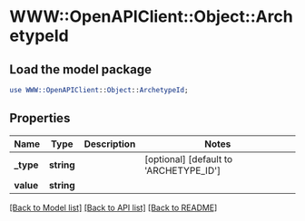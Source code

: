 # WWW::OpenAPIClient::Object::ArchetypeId

## Load the model package
```perl
use WWW::OpenAPIClient::Object::ArchetypeId;
```

## Properties
Name | Type | Description | Notes
------------ | ------------- | ------------- | -------------
**_type** | **string** |  | [optional] [default to &#39;ARCHETYPE_ID&#39;]
**value** | **string** |  | 

[[Back to Model list]](../README.md#documentation-for-models) [[Back to API list]](../README.md#documentation-for-api-endpoints) [[Back to README]](../README.md)


